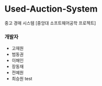 # Used-Auction-System

중고 경매 시스템 [중앙대 소프트웨어공학 프로젝트]

### 개발자

- 고재원
- 범동권
- 이해인
- 장동재
- 전예원
- 최승원
test
